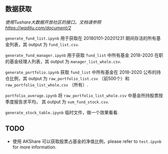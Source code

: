 ## 数据获取
*使用Tushare大数据开放社区的接口。文档请参照 https://waditu.com/document/2*


`generate_fund_list.ipynb`
用于获取在 20180101-20201231 期间存活的所有基金列表，其 output 为 `fund_list.csv`.


`generate_fund_manager.ipynb`
用于获取 `fund_list` 中所有基金 2018-2020 在职的基金经理人列表，其 output 为 `manager_list_whole.csv`.


`generate_portfolio.ipynb`
获取 `fund_list` 中所有基金在 2018-2020 公布的持仓比例，其 output 为 `raw_portfolio_list.csv` （前500个）和 `raw_portfolio_list_whole.csv` （所有）.


`portfolio_average.ipynb`
将 `raw_portfolio_list_whole.csv` 中基金所持股票按季度报告求平均， 其 output 为 `sum_fund_stock.csv`.


`generate_stock_table.ipynb`
临时文件，做一个效果看看.



## TODO
- 使用 AKShare 可以获取股票占基金的净值比例，please refer to `test.ipynb` for more information.